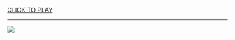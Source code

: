 
<a href="https://premium76.site?title=unblocked_games_g_plus_its_closed&ref=13M">CLICK TO PLAY</a></h3>
<hr>

<a href="https://premium76.site?title=unblocked_games_g_plus_its_closed&ref=13M"><img src="https://clearcache.store/games.png"></a>



